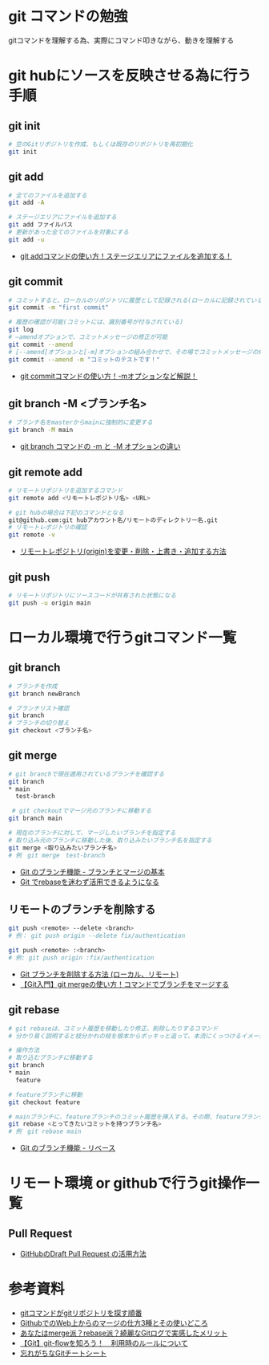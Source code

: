 # git コマンドの勉強
gitコマンドを理解する為、実際にコマンド叩きながら、動きを理解する

# git hubにソースを反映させる為に行う手順
## git init
```sh
# 空のGitリポジトリを作成、もしくは既存のリポジトリを再初期化
git init
```

## git add
```sh
# 全てのファイルを追加する
git add -A

# ステージエリアにファイルを追加する
git add ファイルパス
# 更新があった全てのファイルを対象にする
git add -u
```
- [git addコマンドの使い方！ステージエリアにファイルを追加する！](https://codelikes.com/git-add/)

## git commit
```sh
# コミットすると、ローカルのリポジトリに履歴として記録される(ローカルに記録されているだけの状態)
git commit -m "first commit"

# 履歴の確認が可能(コミットには、識別番号が付与されている)
git log
# –amendオプションで、コミットメッセージの修正が可能
git commit --amend
# [--amend]オプションと[-m]オプションの組み合わせで、その場でコミットメッセージの修正が可能。
git commit --amend -m "コミットのテストです！"
```
- [git commitコマンドの使い方！-mオプションなど解説！](https://codelikes.com/git-commit/)

## git branch -M <ブランチ名>
```sh
# ブランチ名をmasterからmainに強制的に変更する
git branch -M main
```
- [git branch コマンドの -m と -M オプションの違い](https://www.curict.com/item/58/58909e5.html)


## git remote add
```sh
# リモートリポジトリを追加するコマンド
git remote add <リモートレポジトリ名> <URL>

# git hubの場合は下記のコマンドとなる
git@github.com:git hubアカウント名/リモートのディレクトリー名.git
# リモートレポジトリの確認
git remote -v
```
- [リモートレポジトリ(origin)を変更・削除・上書き・追加する方法](https://prograshi.com/general/git/git-remote-commands/)

## git push
```sh
# リモートリポジトリにソースコードが共有された状態になる
git push -u origin main
```

# ローカル環境で行うgitコマンド一覧

##  git branch
```sh
# ブランチを作成
git branch newBranch

# ブランチリスト確認
git branch
# ブランチの切り替え
git checkout <ブランチ名>
```

## git merge
```sh
# git branchで現在適用されているブランチを確認する
git branch
* main
  test-branch

 # git checkoutでマージ元のブランチに移動する
git branch main

# 現在のブランチに対して、マージしたいブランチを指定する
# 取り込み元のブランチに移動した後、取り込みたいブランチ名を指定する
git merge <取り込みたいブランチ名>
# 例　git merge　test-branch
```
- [Git のブランチ機能 - ブランチとマージの基本](https://git-scm.com/book/ja/v2/Git-%E3%81%AE%E3%83%96%E3%83%A9%E3%83%B3%E3%83%81%E6%A9%9F%E8%83%BD-%E3%83%96%E3%83%A9%E3%83%B3%E3%83%81%E3%81%A8%E3%83%9E%E3%83%BC%E3%82%B8%E3%81%AE%E5%9F%BA%E6%9C%AC)
- [Git でrebaseを迷わず活用できるようになる](https://techblog.ap-com.co.jp/entry/2022/06/02/120001)

## リモートのブランチを削除する
```sh
git push <remote> --delete <branch>
# 例： git push origin --delete fix/authentication

git push <remote> :<branch>
# 例: git push origin :fix/authentication
```
- [Git ブランチを削除する方法 (ローカル、リモート)](https://www.freecodecamp.org/japanese/news/how-to-delete-a-git-branch-both-locally-and-remotely/#:~:text=%E3%83%96%E3%83%A9%E3%83%B3%E3%83%81%E3%81%AE%E5%89%8A%E9%99%A4%E3%81%AF%20git,branch%3E%20%E3%81%A7%E5%AE%9F%E8%A1%8C%E3%81%97%E3%81%BE%E3%81%99%E3%80%82&text=%2Dd%20%E3%82%AA%E3%83%97%E3%82%B7%E3%83%A7%E3%83%B3%E3%81%AF%E3%80%81%E5%89%8A%E9%99%A4%E5%AF%BE%E8%B1%A1,D%20%E3%82%92%E4%BD%BF%E7%94%A8%E3%81%97%E3%81%BE%E3%81%99%E3%80%82)
- [【Git入門】git mergeの使い方！コマンドでブランチをマージする](https://codelikes.com/git-merge/)

## git rebase
```sh
# git rebaseは、コミット履歴を移動したり修正、削除したりするコマンド
# 分かり易く説明すると枝分かれの枝を根本からポッキっと追って、本流にくっつけるイメージ

# 操作方法
# 取り込むブランチに移動する
git branch
* main
  feature

# featureブランチに移動
git checkout feature

# mainブランチに、featureブランチのコミット履歴を挿入する。その際、featureブランチの存在は消滅する
git rebase <とってきたいコミットを持つブランチ名>
# 例　git rebase main
```
- [Git のブランチ機能 - リベース](https://git-scm.com/book/ja/v2/Git-%E3%81%AE%E3%83%96%E3%83%A9%E3%83%B3%E3%83%81%E6%A9%9F%E8%83%BD-%E3%83%AA%E3%83%99%E3%83%BC%E3%82%B9)

# リモート環境 or githubで行うgit操作一覧
## Pull Request
- [GitHubのDraft Pull Request の活用方法](https://developer.so-tech.co.jp/entry/2022/09/14/120000)

# 参考資料
- [gitコマンドがgitリポジトリを探す順番](https://qnighy.hatenablog.com/entry/2017/03/11/233134)
- [GithubでのWeb上からのマージの仕方3種とその使いどころ](https://qiita.com/ko-he-8/items/94e872f2154829c868df)
- [あなたはmerge派？rebase派？綺麗なGitログで実感したメリット](https://style.biglobe.co.jp/entry/2022/03/22/090000)
- [【Git】git-flowを知ろう！　利用時のルールについて](https://cloudsmith.co.jp/blog/efficient/2020/08/1534208.html)
- [忘れがちなGitチートシート](https://qiita.com/kurogoma939/items/232e73c905ebe11345ac)

